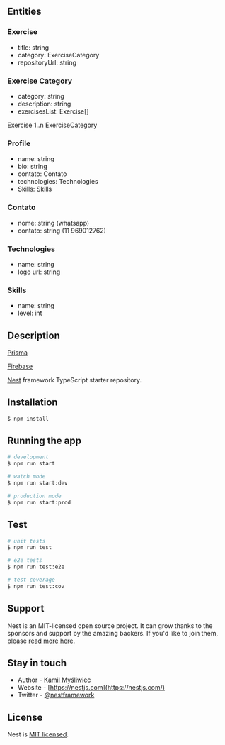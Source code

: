 
## Entities

### Exercise
- title: string
- category: ExerciseCategory
- repositoryUrl: string

### Exercise Category
- category: string
- description: string
- exercisesList: Exercise[]

Exercise 1..n ExerciseCategory

### Profile
- name: string
- bio: string
- contato: Contato
- technologies: Technologies
- Skills: Skills

### Contato
- nome: string (whatsapp)
- contato: string (11 969012762)

### Technologies
- name: string
- logo url: string

### Skills
- name: string
- level: int


## Description
[Prisma](https://www.prisma.io/docs/getting-started/quickstart) 

[Firebase](https://firebase.google.com/?hl=pt) 

[Nest](https://docs.nestjs.com/) framework TypeScript starter repository.



## Installation

```bash
$ npm install
```

## Running the app

```bash
# development
$ npm run start

# watch mode
$ npm run start:dev

# production mode
$ npm run start:prod
```

## Test

```bash
# unit tests
$ npm run test

# e2e tests
$ npm run test:e2e

# test coverage
$ npm run test:cov
```

## Support

Nest is an MIT-licensed open source project. It can grow thanks to the sponsors and support by the amazing backers. If you'd like to join them, please [read more here](https://docs.nestjs.com/support).

## Stay in touch

- Author - [Kamil Myśliwiec](https://kamilmysliwiec.com)
- Website - [https://nestjs.com](https://nestjs.com/)
- Twitter - [@nestframework](https://twitter.com/nestframework)

## License

Nest is [MIT licensed](LICENSE).
